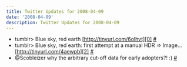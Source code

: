 ```yaml
---
title: Twitter Updates for 2008-04-09
date: '2008-04-09'
description: Twitter Updates for 2008-04-09
---
```


* tumblr\> Blue sky, red earth [http://tinyurl.com/6olhvt][0] [\#][1]
* tumblr\> Blue sky, red earth: first attempt at a manual HDR =\> Image... [http://tinyurl.com/4aewpb][2] [\#][3]
* @Scobleizer why the arbitrary cut-off data for early adopters?! :) [\#][4]


[0]: http://tinyurl.com/6olhvt
[1]: http://twitter.com/shvelmur/statuses/785694759
[2]: http://tinyurl.com/4aewpb
[3]: http://twitter.com/shvelmur/statuses/785707707
[4]: http://twitter.com/shvelmur/statuses/786020353